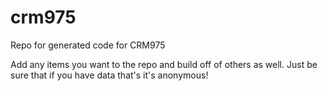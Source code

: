 # crm975
Repo for generated code for CRM975

Add any items you want to the repo and build off of others as well. Just be sure that if you have data that's it's anonymous!
